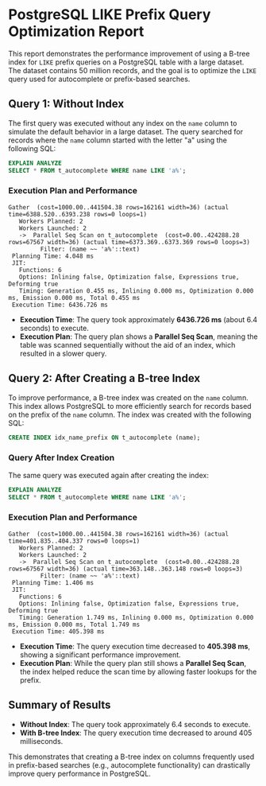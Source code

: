 
# PostgreSQL LIKE Prefix Query Optimization Report

This report demonstrates the performance improvement of using a B-tree index for `LIKE` prefix queries on a PostgreSQL table with a large dataset. The dataset contains 50 million records, and the goal is to optimize the `LIKE` query used for autocomplete or prefix-based searches.

## Query 1: Without Index

The first query was executed without any index on the `name` column to simulate the default behavior in a large dataset. The query searched for records where the `name` column started with the letter "a" using the following SQL:

```sql
EXPLAIN ANALYZE
SELECT * FROM t_autocomplete WHERE name LIKE 'a%';
```

### Execution Plan and Performance

```plaintext
Gather  (cost=1000.00..441504.38 rows=162161 width=36) (actual time=6388.520..6393.238 rows=0 loops=1)
   Workers Planned: 2
   Workers Launched: 2
   ->  Parallel Seq Scan on t_autocomplete  (cost=0.00..424288.28 rows=67567 width=36) (actual time=6373.369..6373.369 rows=0 loops=3)
         Filter: (name ~~ 'a%'::text)
 Planning Time: 4.048 ms
 JIT:
   Functions: 6
   Options: Inlining false, Optimization false, Expressions true, Deforming true
   Timing: Generation 0.455 ms, Inlining 0.000 ms, Optimization 0.000 ms, Emission 0.000 ms, Total 0.455 ms
 Execution Time: 6436.726 ms
```

- **Execution Time**: The query took approximately **6436.726 ms** (about 6.4 seconds) to execute. 
- **Execution Plan**: The query plan shows a **Parallel Seq Scan**, meaning the table was scanned sequentially without the aid of an index, which resulted in a slower query.

## Query 2: After Creating a B-tree Index

To improve performance, a B-tree index was created on the `name` column. This index allows PostgreSQL to more efficiently search for records based on the prefix of the `name` column. The index was created with the following SQL:

```sql
CREATE INDEX idx_name_prefix ON t_autocomplete (name);
```

### Query After Index Creation

The same query was executed again after creating the index:

```sql
EXPLAIN ANALYZE
SELECT * FROM t_autocomplete WHERE name LIKE 'a%';
```

### Execution Plan and Performance

```plaintext
Gather  (cost=1000.00..441504.38 rows=162161 width=36) (actual time=401.835..404.337 rows=0 loops=1)
   Workers Planned: 2
   Workers Launched: 2
   ->  Parallel Seq Scan on t_autocomplete  (cost=0.00..424288.28 rows=67567 width=36) (actual time=363.148..363.148 rows=0 loops=3)
         Filter: (name ~~ 'a%'::text)
 Planning Time: 1.406 ms
 JIT:
   Functions: 6
   Options: Inlining false, Optimization false, Expressions true, Deforming true
   Timing: Generation 1.749 ms, Inlining 0.000 ms, Optimization 0.000 ms, Emission 0.000 ms, Total 1.749 ms
 Execution Time: 405.398 ms
```

- **Execution Time**: The query execution time decreased to **405.398 ms**, showing a significant performance improvement.
- **Execution Plan**: While the query plan still shows a **Parallel Seq Scan**, the index helped reduce the scan time by allowing faster lookups for the prefix.

## Summary of Results

- **Without Index**: The query took approximately 6.4 seconds to execute.
- **With B-tree Index**: The query execution time decreased to around 405 milliseconds.

This demonstrates that creating a B-tree index on columns frequently used in prefix-based searches (e.g., autocomplete functionality) can drastically improve query performance in PostgreSQL.
